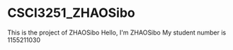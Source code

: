 # CSCI3251_ZHAOSibo
This is the project of ZHAOSibo
Hello, I'm ZHAOSibo
My student number is 1155211030
